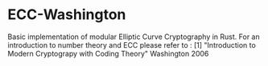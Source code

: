 # ECC-Washington
Basic implementation of modular Elliptic Curve Cryptography in Rust.
For an introduction to number theory and ECC please refer to :
[1] "Introduction to Modern Cryptograpy with Coding Theory" Washington 2006
